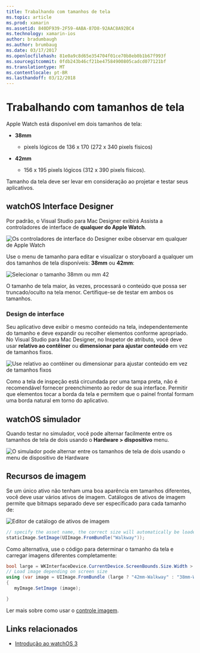 ```yaml
---
title: Trabalhando com tamanhos de tela
ms.topic: article
ms.prod: xamarin
ms.assetid: 840DF939-2F59-4ABA-87D8-92AAC8A92BC4
ms.technology: xamarin-ios
author: bradumbaugh
ms.author: brumbaug
ms.date: 03/17/2017
ms.openlocfilehash: 81e0a9c8d65e354704f01ce70b8eb0b1b67f993f
ms.sourcegitcommit: 0fdb243b46cf21be47584900805cadcd077121bf
ms.translationtype: MT
ms.contentlocale: pt-BR
ms.lasthandoff: 03/12/2018
---
```

# <a name="working-with-screen-sizes"></a>Trabalhando com tamanhos de tela

Apple Watch está disponível em dois tamanhos de tela:

- **38mm**
  - pixels lógicos de 136 x 170 (272 x 340 pixels físicos)

- **42mm**
  - 156 x 195 pixels lógicos (312 x 390 pixels físicos).

Tamanho da tela deve ser levar em consideração ao projetar e testar seus aplicativos.

## <a name="watchos-interface-designer"></a>watchOS Interface Designer

Por padrão, o Visual Studio para Mac Designer exibirá Assista a controladores de interface de **qualquer do Apple Watch**.

![](screen-sizes-images/screen-any-sml.png "Os controladores de interface do Designer exibe observar em qualquer de Apple Watch")

Use o menu de tamanho para editar e visualizar o storyboard a qualquer um dos tamanhos de tela disponíveis: **38mm** ou **42mm**:

![](screen-sizes-images/screen-menu-sml.png "Selecionar o tamanho 38mm ou mm 42")

O tamanho de tela maior, às vezes, processará o conteúdo que possa ser truncado/oculto na tela menor.
Certifique-se de testar em ambos os tamanhos.


### <a name="interface-design"></a>Design de interface

Seu aplicativo deve exibir o mesmo conteúdo na tela, independentemente do tamanho e deve expandir ou recolher elementos conforme apropriado. No Visual Studio para Mac Designer, no Inspetor de atributo, você deve usar **relativo ao contêiner** ou **dimensionar para ajustar conteúdo** em vez de tamanhos fixos.

![](screen-sizes-images/sizeattributepanel-sml.png "Use relativo ao contêiner ou dimensionar para ajustar conteúdo em vez de tamanhos fixos")

Como a tela de inspeção está circundada por uma tampa preta, não é recomendável fornecer preenchimento ao redor de sua interface. Permitir que elementos tocar a borda da tela e permitem que o painel frontal formam uma borda natural em torno do aplicativo.


## <a name="watchos-simulator"></a>watchOS simulador

Quando testar no simulador, você pode alternar facilmente entre os tamanhos de tela de dois usando o **Hardware > dispositivo** menu.

![](screen-sizes-images/simulator.png "O simulador pode alternar entre os tamanhos de tela de dois usando o menu de dispositivo de Hardware")


## <a name="image-resources"></a>Recursos de imagem

Se um único ativo não tenham uma boa aparência em tamanhos diferentes, você deve usar vários ativos de imagem. Catálogos de ativos de imagem permite que bitmaps separado deve ser especificado para cada tamanho de:

![](screen-sizes-images/images-xcassets.png "Editor de catálogo de ativos de imagem")

```csharp
// specify the asset name, the correct size will automatically be loaded
staticImage.SetImage(UIImage.FromBundle("Walkway"));
```

Como alternativa, use o código para determinar o tamanho da tela e carregar imagens diferentes completamente:

```csharp
bool large = WKInterfaceDevice.CurrentDevice.ScreenBounds.Size.Width > 136.0;
// Load image depending on screen size
using (var image = UIImage.FromBundle (large ? "42mm-Walkway" : "38mm-Walkway"))
{
   myImage.SetImage (image);

}
```

Ler mais sobre como usar o [controle imagem](~/ios/watchos/user-interface/image.md).



## <a name="related-links"></a>Links relacionados

- [Introdução ao watchOS 3](~/ios/watchos/platform/introduction-to-watchos3/index.md)
